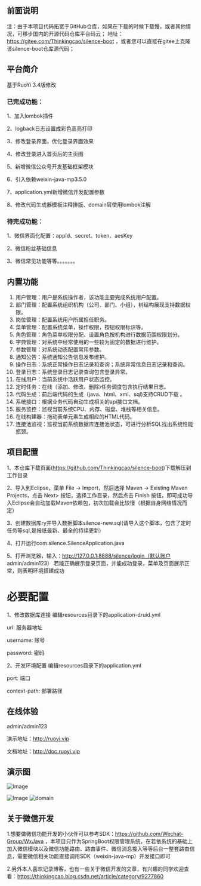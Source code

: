 ## 前面说明
注：由于本项目代码拓宽于GitHub仓库，如果在下载的时候下载慢，或者其他情况，可移步国内的开源代码仓库平台码云；
地址：https://gitee.com/Thinkingcao/silence-boot ，或者您可以直接在gitee上克隆该silence-boot仓库源代码；

## 平台简介
基于RuoYi 3.4版修改

### 已完成功能：

1、加入lombok插件

2、logback日志设置成彩色高亮打印

3、修改登录界面，优化登录界面效果

4、修改登录进入首页后的主页图

5、新增微信公众号开发基础框架模块

6、引入依赖weixin-java-mp3.5.0

7、application.yml新增微信开发配置参数

8、修改代码生成器模板注释排版、domain层使用lombok注解

### 待完成功能：
1、微信界面化配置：appId、secret、token、aesKey

2、微信粉丝基础信息

3、微信常见功能等等。。。。。。。


## 内置功能

1.  用户管理：用户是系统操作者，该功能主要完成系统用户配置。
2.  部门管理：配置系统组织机构（公司、部门、小组），树结构展现支持数据权限。
3.  岗位管理：配置系统用户所属担任职务。
4.  菜单管理：配置系统菜单，操作权限，按钮权限标识等。
5.  角色管理：角色菜单权限分配、设置角色按机构进行数据范围权限划分。
6.  字典管理：对系统中经常使用的一些较为固定的数据进行维护。
7.  参数管理：对系统动态配置常用参数。
8.  通知公告：系统通知公告信息发布维护。
9.  操作日志：系统正常操作日志记录和查询；系统异常信息日志记录和查询。
10. 登录日志：系统登录日志记录查询包含登录异常。
11. 在线用户：当前系统中活跃用户状态监控。
12. 定时任务：在线（添加、修改、删除)任务调度包含执行结果日志。
13. 代码生成：前后端代码的生成（java、html、xml、sql)支持CRUD下载 。
14. 系统接口：根据业务代码自动生成相关的api接口文档。
15. 服务监控：监视当前系统CPU、内存、磁盘、堆栈等相关信息。
16. 在线构建器：拖动表单元素生成相应的HTML代码。
17. 连接池监视：监视当前系统数据库连接池状态，可进行分析SQL找出系统性能瓶颈。

## 项目配置
1、本仓库下载页面(https://github.com/Thinkingcao/silence-boot)下载解压到工作目录

2、导入到Eclipse，菜单 File -> Import，然后选择 Maven -> Existing Maven Projects，点击 Next> 按钮，选择工作目录，然后点击 Finish 按钮，即可成功导入Eclipse会自动加载Maven依赖包，初次加载会比较慢（根据自身网络情况而定）

3、创建数据库ry并导入数据脚本silence-new.sql(请导入这个脚本，包含了定时任务等sql,是报纸最新、最全的持续更新)

4、打开运行com.silence.SilenceApplication.java

5、打开浏览器，输入：http://127.0.0.1:8888/silence/login（默认账户 admin/admin123）
若能正确展示登录页面，并能成功登录，菜单及页面展示正常，则表明环境搭建成功


# 必要配置
1、修改数据库连接
编辑resources目录下的application-druid.yml

url: 服务器地址

username: 账号

password: 密码


2、开发环境配置
编辑resources目录下的application.yml

port: 端口

context-path: 部署路径 


## 在线体验
admin/admin123

演示地址：http://ruoyi.vip

文档地址：http://doc.ruoyi.vip

## 演示图
![Image](https://github.com/Thinkingcao/silence-boot/blob/master/doc/screenshot/login.png)

![Image](https://github.com/Thinkingcao/silence-boot/blob/master/doc/screenshot/wechat.png)
![domain](https://github.com/Thinkingcao/silence-boot/blob/master/doc/screenshot/domain.png)

## 关于微信开发
1.想要做微信功能开发的小伙伴可以参考SDK：https://github.com/Wechat-Group/WxJava ，本项目只作为SpringBoot权限管理系统，在若依系统的基础上加入微信模块以及微信功能路由、路由事件、微信消息接入等等后台一整套路由信息，需要微信相关功能直接调用SDK（weixin-java-mp）开发接口即可

2.另外本人喜欢记录博客，也有一些关于微信开发的文章，有兴趣的同学欢迎查看：https://thinkingcao.blog.csdn.net/article/category/9277860
